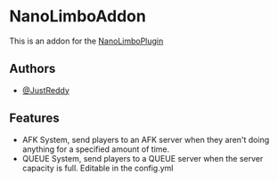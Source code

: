 
# NanoLimboAddon

This is an addon for the [NanoLimboPlugin](https://www.spigotmc.org/resources/nanolimboplugin.105297/)



## Authors

- [@JustReddy](https://www.github.com/justreddy7397)




## Features

- AFK System, send players to an AFK server when they aren't doing anything for a specified amount of time.
- QUEUE System, send players to a QUEUE server when the server capacity is full. Editable in the config.yml

